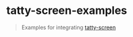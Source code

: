 # tatty-screen-examples

> Examples for integrating [tatty-screen](https://github.com/mattstyles/tatty-screen)
